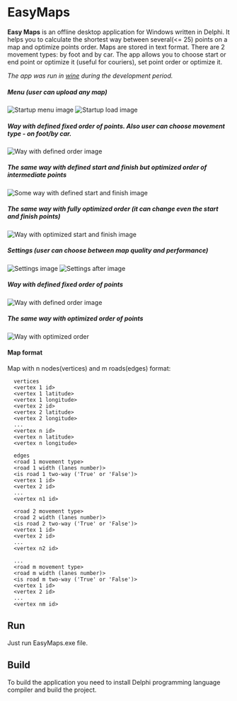 # EasyMaps

**Easy Maps** is an offline desktop application for Windows written in Delphi. It helps you to calculate the shortest
way between several(<= 25) points on a map and optimize points order. Maps are stored in text format. There are 
2 movement types: by foot and by car. The app allows you to choose start or end point or optimize it (useful for
couriers), set point order or optimize it.

*The app was run in [wine](http://www.winehq.org/) during the development period.*

##### Menu (user can upload any map)
![Startup menu image](docs/startup.png)
![Startup load image](docs/startup_load.png)
##### Way with defined fixed order of points. Also user can choose movement type - on foot/by car.
![Way with defined order image](docs/way_order.png)
##### The same way with defined start and finish but optimized order of intermediate points
![Some way with defined start and finish image](docs/way_start_finish.png)
##### The same way with fully optimized order (it can change even the start and finish points)
![Way with optimized start and finish image](docs/way.png)
##### Settings (user can choose between map quality and performance)
![Settings image](docs/settings.png)
![Settings after image](docs/settings_after.png)
##### Way with defined fixed order of points
![Way with defined order image](docs/way2_order.png)
##### The same way with optimized order of points
![Way with optimized order](docs/way2.png)

#### Map format
Map with n nodes(vertices) and m roads(edges) format:
```
  vertices
  <vertex 1 id>
  <vertex 1 latitude>
  <vertex 1 longitude>
  <vertex 2 id>
  <vertex 2 latitude>
  <vertex 2 longitude>
  ...
  <vertex n id>
  <vertex n latitude>
  <vertex n longitude>

  edges
  <road 1 movement type>
  <road 1 width (lanes number)>
  <is road 1 two-way ('True' or 'False')>
  <vertex 1 id>
  <vertex 2 id>
  ...
  <vertex n1 id>

  <road 2 movement type>
  <road 2 width (lanes number)>
  <is road 2 two-way ('True' or 'False')>
  <vertex 1 id>
  <vertex 2 id>
  ...
  <vertex n2 id>

  ...
  <road m movement type>
  <road m width (lanes number)>
  <is road m two-way ('True' or 'False')>
  <vertex 1 id>
  <vertex 2 id>
  ...
  <vertex nm id>
```

## Run
Just run EasyMaps.exe file.

## Build
To build the application you need to install Delphi programming language compiler and build the project.
